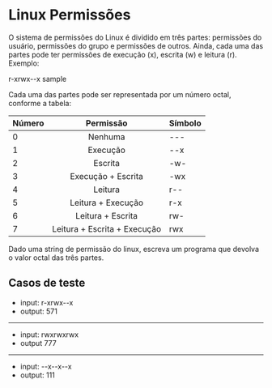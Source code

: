 # Linux Permissões

O sistema de permissões do Linux é dividido em três partes: permissões do usuário,
permissões do grupo e permissões de outros. Ainda, cada uma das partes pode ter permissões
de execução (x), escrita (w) e leitura (r). Exemplo:

r-xrwx--x sample

Cada uma das partes pode ser representada por um número octal, conforme a tabela:

|Número|Permissão                   |Símbolo |
|------|:--------------------------:|:-------|
|0     |Nenhuma                     | \-\-\- |
|1     |Execução                    | \-\-x  |
|2     |Escrita                     | -w-    |
|3     |Execução + Escrita          | -wx    |
|4     |Leitura                     | r\-\-  |
|5     |Leitura + Execução          | r-x    |
|6     |Leitura + Escrita           | rw-    |
|7     |Leitura + Escrita + Execução| rwx    |

Dado uma string de permissão do linux, escreva um programa que devolva o valor octal
das três partes.

## Casos de teste
- input: r-xrwx--x
- output: 571
---
- input: rwxrwxrwx
- output 777
---
- input: --x--x--x
- output: 111